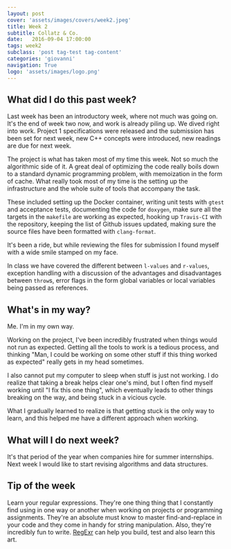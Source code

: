 ```yaml
---
layout: post
cover: 'assets/images/covers/week2.jpeg'
title: Week 2
subtitle: Collatz & Co.
date:   2016-09-04 17:00:00
tags: week2
subclass: 'post tag-test tag-content'
categories: 'giovanni'
navigation: True
logo: 'assets/images/logo.png'
---
```


## What did I do this past week?
Last week has been an introductory week, where not much was going on. It's the end of week two now, and work is already piling up. We dived right into work. Project 1 specifications were released and the submission has been set for next week, new C++ concepts were introduced, new readings are due for next week.

The project is what has taken most of my time this week. Not so much the algorithmic side of it. A great deal of optimizing the code really boils down to a standard dynamic programming problem, with memoization in the form of cache. What really took most of my time is the setting up the infrastructure and the whole suite of tools that accompany the task.

These included setting up the Docker container, writing unit tests with `gtest` and acceptance tests, documenting the code for `doxygen`, make sure all the targets in the `makefile` are working as expected, hooking up `Travis-CI` with the repository, keeping the list of Github issues updated, making sure the source files have been formatted with `clang-format`.

It's been a ride, but while reviewing the files for submission I found myself with a wide smile stamped on my face.

In class we have covered the different between `l-values` and `r-values`, exception handling with a discussion of the advantages and disadvantages between `throw`s, error flags in the form global variables or local variables being passed as references.


## What's in my way?
Me. I'm in my own way.

Working on the project, I've been incredibly frustrated when things would not run as expected. Getting all the tools to work is a tedious process, and thinking "Man, I could be working on some other stuff if this thing worked as expected" really gets in my head sometimes.

I also cannot put my computer to sleep when stuff is just not working. I do realize that taking a break helps clear one's mind, but I often find myself working until "I fix this one thing", which eventually leads to other things breaking on the way, and being stuck in a vicious cycle.

What I gradually learned to realize is that getting stuck is the only way to learn, and this helped me have a different approach when working.

## What will I do next week?
It's that period of the year when companies hire for summer internships. Next week I would like to start revising algorithms and data structures.


## Tip of the week
Learn your regular expressions. They're one thing thing that I constantly find using in one way or another when working on projects or programming assignments. They're an absolute must know to master find-and-replace in your code and they come in handy for string manipulation. Also, they're incredibly fun to write. [RegExr](http://regexr.com/) can help you build, test and also learn this art.
